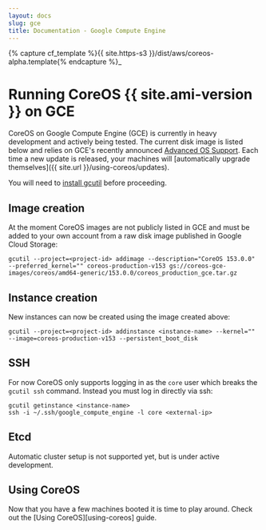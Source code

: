 ```yaml
---
layout: docs
slug: gce
title: Documentation - Google Compute Engine
---
```

{% capture cf_template %}{{ site.https-s3 }}/dist/aws/coreos-alpha.template{% endcapture %}_
# Running CoreOS {{ site.ami-version }} on GCE

CoreOS on Google Compute Engine (GCE) is currently in heavy development and actively being tested. The current disk image is listed below and relies on GCE's recently announced [Advanced OS Support][gce-advanced-os]. Each time a new update is released, your machines will [automatically upgrade themselves]({{ site.url }}/using-coreos/updates).

You will need to [install gcutil][gcutil-documentation] before proceeding.

<!-- TODO: Update URL to public non-eap version -->
[gce-advanced-os]: https://developers.google.com/cloud/eap/compute/advanced-operating-systems-support/
[gcutil-documentation]: https://developers.google.com/compute/docs/gcutil/

## Image creation

At the moment CoreOS images are not publicly listed in GCE and must be added to your own account from a raw disk image published in Google Cloud Storage:

<!-- TODO: Update URL to public gs://storage.core-os.net location, make version automatic -->
<!-- FIXME: After launch does the empty preferred_kernel option still need to be set? -->

    gcutil --project=<project-id> addimage --description="CoreOS 153.0.0" --preferred_kernel="" coreos-production-v153 gs://coreos-gce-images/coreos/amd64-generic/153.0.0/coreos_production_gce.tar.gz

## Instance creation

New instances can now be created using the image created above:

    gcutil --project=<project-id> addinstance <instance-name> --kernel="" --image=coreos-production-v153 --persistent_boot_disk

## SSH

For now CoreOS only supports logging in as the `core` user which breaks the `gcutil ssh` command. Instead you must log in directly via ssh:

    gcutil getinstance <instance-name>
    ssh -i ~/.ssh/google_compute_engine -l core <external-ip>

## Etcd

Automatic cluster setup is not supported yet, but is under active development.

## Using CoreOS

Now that you have a few machines booted it is time to play around. Check out the [Using CoreOS][using-coreos] guide.
